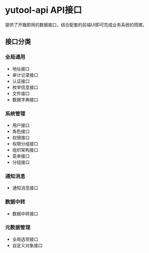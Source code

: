 # yutool-api API接口

提供了开箱即用的数据接口，结合配套的前端UI即可完成业务系统的搭建。
## 接口分类
### 全局通用

- 地址接口
- 审计记录接口
- 认证接口
- 枚举信息接口
- 文件接口
- 数据字典接口
### 系统管理

- 用户接口
- 角色接口
- 权限接口
- 权限分组接口
- 组织架构接口
- 菜单接口
- 分组接口
### 通知消息

- 通知消息接口
### 数据中转

- 数据中转接口
### 元数据管理

- 全局选项接口
- 自定义对象接口

